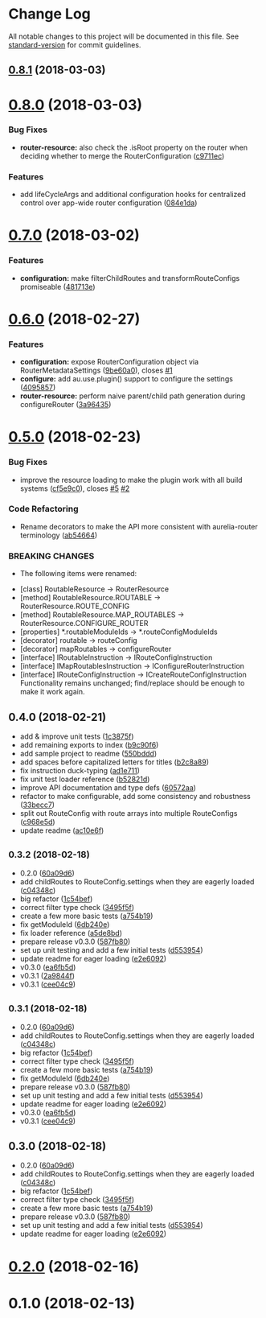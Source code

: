 # Change Log

All notable changes to this project will be documented in this file. See [standard-version](https://github.com/conventional-changelog/standard-version) for commit guidelines.

<a name="0.8.1"></a>
## [0.8.1](https://github.com/fkleuver/aurelia-router-metadata/compare/v0.8.0...v0.8.1) (2018-03-03)



<a name="0.8.0"></a>
# [0.8.0](https://github.com/fkleuver/aurelia-router-metadata/compare/v0.7.0...v0.8.0) (2018-03-03)


### Bug Fixes

* **router-resource:** also check the .isRoot property on the router when deciding whether to merge the RouterConfiguration ([c9711ec](https://github.com/fkleuver/aurelia-router-metadata/commit/c9711ec))


### Features

* add lifeCycleArgs and additional configuration hooks for centralized control over app-wide router configuration ([084e1da](https://github.com/fkleuver/aurelia-router-metadata/commit/084e1da))



<a name="0.7.0"></a>
# [0.7.0](https://github.com/fkleuver/aurelia-router-metadata/compare/v0.6.0...v0.7.0) (2018-03-02)


### Features

* **configuration:** make filterChildRoutes and transformRouteConfigs promiseable ([481713e](https://github.com/fkleuver/aurelia-router-metadata/commit/481713e))



<a name="0.6.0"></a>
# [0.6.0](https://github.com/fkleuver/aurelia-router-metadata/compare/v0.5.1...v0.6.0) (2018-02-27)


### Features

* **configuration:** expose RouterConfiguration object via RouterMetadataSettings ([9be60a0](https://github.com/fkleuver/aurelia-router-metadata/commit/9be60a0)), closes [#1](https://github.com/fkleuver/aurelia-router-metadata/issues/1)
* **configure:** add au.use.plugin() support to configure the settings ([4095857](https://github.com/fkleuver/aurelia-router-metadata/commit/4095857))
* **router-resource:** perform naive parent/child path generation during configureRouter ([3a96435](https://github.com/fkleuver/aurelia-router-metadata/commit/3a96435))



<a name="0.5.0"></a>
# [0.5.0](https://github.com/fkleuver/aurelia-router-metadata/compare/v0.4.0...v0.5.0) (2018-02-23)


### Bug Fixes

* improve the resource loading to make the plugin work with all build systems ([cf5e9c0](https://github.com/fkleuver/aurelia-router-metadata/commit/cf5e9c0)), closes [#5](https://github.com/fkleuver/aurelia-router-metadata/issues/5) [#2](https://github.com/fkleuver/aurelia-router-metadata/issues/2)


### Code Refactoring

* Rename decorators to make the API more consistent with aurelia-router terminology ([ab54664](https://github.com/fkleuver/aurelia-router-metadata/commit/ab54664))


### BREAKING CHANGES

* The following items were renamed:
- [class] RoutableResource -> RouterResource
- [method] RoutableResource.ROUTABLE -> RouterResource.ROUTE_CONFIG
- [method] RoutableResource.MAP_ROUTABLES -> RouterResource.CONFIGURE_ROUTER
- [properties] *.routableModuleIds -> *.routeConfigModuleIds
- [decorator] routable -> routeConfig
- [decorator] mapRoutables -> configureRouter
- [interface] IRoutableInstruction -> IRouteConfigInstruction
- [interface] IMapRoutablesInstruction -> IConfigureRouterInstruction
- [interface] IRouteConfigInstruction -> ICreateRouteConfigInstruction
Functionality remains unchanged; find/replace should be enough to make it work again.



<a name="0.4.0"></a>
## 0.4.0 (2018-02-21)

* add & improve unit tests ([1c3875f](https://github.com/fkleuver/aurelia-router-metadata/commit/1c3875f))
* add remaining exports to index ([b9c90f6](https://github.com/fkleuver/aurelia-router-metadata/commit/b9c90f6))
* add sample project to readme ([550bddd](https://github.com/fkleuver/aurelia-router-metadata/commit/550bddd))
* add spaces before capitalized letters for titles ([b2c8a89](https://github.com/fkleuver/aurelia-router-metadata/commit/b2c8a89))
* fix instruction duck-typing ([ad1e711](https://github.com/fkleuver/aurelia-router-metadata/commit/ad1e711))
* fix unit test loader reference ([b52821d](https://github.com/fkleuver/aurelia-router-metadata/commit/b52821d))
* improve API documentation and type defs ([60572aa](https://github.com/fkleuver/aurelia-router-metadata/commit/60572aa))
* refactor to make configurable, add some consistency and robustness ([33becc7](https://github.com/fkleuver/aurelia-router-metadata/commit/33becc7))
* split out RouteConfig with route arrays into multiple RouteConfigs ([c968e5d](https://github.com/fkleuver/aurelia-router-metadata/commit/c968e5d))
* update readme ([ac10e6f](https://github.com/fkleuver/aurelia-router-metadata/commit/ac10e6f))



<a name="0.3.2"></a>
## <small>0.3.2 (2018-02-18)</small>

* 0.2.0 ([60a09d6](https://github.com/fkleuver/aurelia-router-metadata/commit/60a09d6))
* add childRoutes to RouteConfig.settings when they are eagerly loaded ([c04348c](https://github.com/fkleuver/aurelia-router-metadata/commit/c04348c))
* big refactor ([1c54bef](https://github.com/fkleuver/aurelia-router-metadata/commit/1c54bef))
* correct filter type check ([3495f5f](https://github.com/fkleuver/aurelia-router-metadata/commit/3495f5f))
* create a few more basic tests ([a754b19](https://github.com/fkleuver/aurelia-router-metadata/commit/a754b19))
* fix getModuleId ([6db240e](https://github.com/fkleuver/aurelia-router-metadata/commit/6db240e))
* fix loader reference ([a5de8bd](https://github.com/fkleuver/aurelia-router-metadata/commit/a5de8bd))
* prepare release v0.3.0 ([587fb80](https://github.com/fkleuver/aurelia-router-metadata/commit/587fb80))
* set up unit testing and add a few initial tests ([d553954](https://github.com/fkleuver/aurelia-router-metadata/commit/d553954))
* update readme for eager loading ([e2e6092](https://github.com/fkleuver/aurelia-router-metadata/commit/e2e6092))
* v0.3.0 ([ea6fb5d](https://github.com/fkleuver/aurelia-router-metadata/commit/ea6fb5d))
* v0.3.1 ([2a9844f](https://github.com/fkleuver/aurelia-router-metadata/commit/2a9844f))
* v0.3.1 ([cee04c9](https://github.com/fkleuver/aurelia-router-metadata/commit/cee04c9))



<a name="0.3.1"></a>
## <small>0.3.1 (2018-02-18)</small>

* 0.2.0 ([60a09d6](https://github.com/fkleuver/aurelia-router-metadata/commit/60a09d6))
* add childRoutes to RouteConfig.settings when they are eagerly loaded ([c04348c](https://github.com/fkleuver/aurelia-router-metadata/commit/c04348c))
* big refactor ([1c54bef](https://github.com/fkleuver/aurelia-router-metadata/commit/1c54bef))
* correct filter type check ([3495f5f](https://github.com/fkleuver/aurelia-router-metadata/commit/3495f5f))
* create a few more basic tests ([a754b19](https://github.com/fkleuver/aurelia-router-metadata/commit/a754b19))
* fix getModuleId ([6db240e](https://github.com/fkleuver/aurelia-router-metadata/commit/6db240e))
* prepare release v0.3.0 ([587fb80](https://github.com/fkleuver/aurelia-router-metadata/commit/587fb80))
* set up unit testing and add a few initial tests ([d553954](https://github.com/fkleuver/aurelia-router-metadata/commit/d553954))
* update readme for eager loading ([e2e6092](https://github.com/fkleuver/aurelia-router-metadata/commit/e2e6092))
* v0.3.0 ([ea6fb5d](https://github.com/fkleuver/aurelia-router-metadata/commit/ea6fb5d))
* v0.3.1 ([cee04c9](https://github.com/fkleuver/aurelia-router-metadata/commit/cee04c9))



<a name="0.3.0"></a>
## 0.3.0 (2018-02-18)

* 0.2.0 ([60a09d6](https://github.com/fkleuver/aurelia-router-metadata/commit/60a09d6))
* add childRoutes to RouteConfig.settings when they are eagerly loaded ([c04348c](https://github.com/fkleuver/aurelia-router-metadata/commit/c04348c))
* big refactor ([1c54bef](https://github.com/fkleuver/aurelia-router-metadata/commit/1c54bef))
* correct filter type check ([3495f5f](https://github.com/fkleuver/aurelia-router-metadata/commit/3495f5f))
* create a few more basic tests ([a754b19](https://github.com/fkleuver/aurelia-router-metadata/commit/a754b19))
* prepare release v0.3.0 ([587fb80](https://github.com/fkleuver/aurelia-router-metadata/commit/587fb80))
* set up unit testing and add a few initial tests ([d553954](https://github.com/fkleuver/aurelia-router-metadata/commit/d553954))
* update readme for eager loading ([e2e6092](https://github.com/fkleuver/aurelia-router-metadata/commit/e2e6092))



<a name="0.2.0"></a>
# [0.2.0](https://github.com/fkleuver/aurelia-router-metadata/compare/v0.1.0...v0.2.0) (2018-02-16)



<a name="0.1.0"></a>
# 0.1.0 (2018-02-13)
